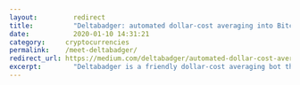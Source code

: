 ```yaml
---
layout: 	    redirect
title:  	    "Deltabadger: automated dollar-cost averaging into Bitcoin &#8629;"
date:   	    2020-01-10 14:31:21
category: 	  cryptocurrencies
permalink:    /meet-deltabadger/
redirect_url: https://medium.com/deltabadger/automated-dollar-cost-averaging-into-bitcoin-is-here-meet-deltabadger-ab8440c0e603
excerpt:	    "Deltabadger is a friendly dollar-cost averaging bot that works with cryptocurrency exchanges. It automates the process in a set-and-forget manner. At the moment, it supports Kraken and Bitbay. It’s easy to set up, sends notifications when something goes wrong. It also offers a simple chart and CSV export fo those who enjoy looking at how their investment performs over time, because who doesn’t?"
---
```

